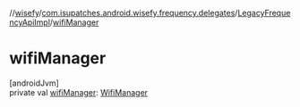 //[wisefy](../../../index.md)/[com.isupatches.android.wisefy.frequency.delegates](../index.md)/[LegacyFrequencyApiImpl](index.md)/[wifiManager](wifi-manager.md)

# wifiManager

[androidJvm]\
private val [wifiManager](wifi-manager.md): [WifiManager](https://developer.android.com/reference/kotlin/android/net/wifi/WifiManager.html)
